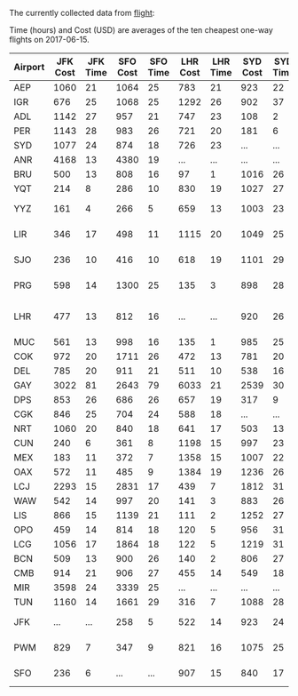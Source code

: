 The currently collected data from [flight](./flight/):

Time (hours) and Cost (USD) are averages of the ten cheapest one-way flights on 2017-06-15.

| Airport | JFK Cost | JFK Time | SFO Cost | SFO Time | LHR Cost | LHR Time | SYD Cost | SYD Time | Country | City |
| ------- | -------- | -------- | -------- | -------- | -------- | -------- | -------- | -------- | ------- | ---- |
|   AEP   |   1060   |     21   |   1064   |     25   |    783   |     21   |    923   |     22   | Argentina | Buenos Aires |
|   IGR   |    676   |     25   |   1068   |     25   |   1292   |     26   |    902   |     37   | Argentina | Puerto Iguazú |
|   ADL   |   1142   |     27   |    957   |     21   |    747   |     23   |    108   |      2   | Australia | Adelaide |
|   PER   |   1143   |     28   |    983   |     26   |    721   |     20   |    181   |      6   | Australia | Perth |
|   SYD   |   1077   |     24   |    874   |     18   |    726   |     23   |    ...   |    ...   | Australia | Sydney |
|   ANR   |   4168   |     13   |   4380   |     19   |    ...   |    ...   |    ...   |    ...   | Belgium | Antwerp |
|   BRU   |    500   |     13   |    808   |     16   |     97   |      1   |   1016   |     26   | Belgium | Brussels |
|   YQT   |    214   |      8   |    286   |     10   |    830   |     19   |   1027   |     27   | Canada | Thunder Bay |
|   YYZ   |    161   |      4   |    266   |      5   |    659   |     13   |   1003   |     23   | Canada | Toronto (Mississauga) |
|   LIR   |    346   |     17   |    498   |     11   |   1115   |     20   |   1049   |     25   | Costa Rica | Liberia |
|   SJO   |    236   |     10   |    416   |     10   |    618   |     19   |   1101   |     29   | Costa Rica | San José de Costa Rica |
|   PRG   |    598   |     14   |   1300   |     25   |    135   |      3   |    898   |     28   | Czech Republic | Prague |
|   LHR   |    477   |     13   |    812   |     16   |    ...   |    ...   |    920   |     26   | England and Wales | London |
|   MUC   |    561   |     13   |    998   |     16   |    135   |      1   |    985   |     25   | Germany | Munich |
|   COK   |    972   |     20   |   1711   |     26   |    472   |     13   |    781   |     20   | India | Cochin |
|   DEL   |    785   |     20   |    911   |     21   |    511   |     10   |    538   |     16   | India | Delhi |
|   GAY   |   3022   |     81   |   2643   |     79   |   6033   |     21   |   2539   |     30   | India | Gaya |
|   DPS   |    853   |     26   |    686   |     26   |    657   |     19   |    317   |      9   | Indonesia | Denpasar |
|   CGK   |    846   |     25   |    704   |     24   |    588   |     18   |    ...   |    ...   | Indonesia | Jakarta |
|   NRT   |   1060   |     20   |    840   |     18   |    641   |     17   |    503   |     13   | Japan | Tōkyō\Yokohama |
|   CUN   |    240   |      6   |    361   |      8   |   1198   |     15   |    997   |     23   | Mexico | Cancún |
|   MEX   |    183   |     11   |    372   |      7   |   1358   |     15   |   1007   |     22   | Mexico | Mexico City |
|   OAX   |    572   |     11   |    485   |      9   |   1384   |     19   |   1236   |     26   | Mexico | Oaxaca |
|   LCJ   |   2293   |     15   |   2831   |     17   |    439   |      7   |   1812   |     31   | Poland | Łódź |
|   WAW   |    542   |     14   |    997   |     20   |    141   |      3   |    883   |     26   | Poland | Warsaw |
|   LIS   |    866   |     15   |   1139   |     21   |    111   |      2   |   1252   |     27   | Portugal | Lisbon |
|   OPO   |    459   |     14   |    814   |     18   |    120   |      5   |    956   |     31   | Portugal | Porto |
|   LCG   |   1056   |     17   |   1864   |     18   |    122   |      5   |   1219   |     31   | Spain | A Coruña |
|   BCN   |    509   |     13   |    900   |     26   |    140   |      2   |    806   |     27   | Spain | Barcelona |
|   CMB   |    914   |     21   |    906   |     27   |    455   |     14   |    549   |     18   | Sri Lanka | Colombo |
|   MIR   |   3598   |     24   |   3339   |     25   |    ...   |    ...   |    ...   |    ...   | Tunisia | Monastir |
|   TUN   |   1160   |     14   |   1661   |     29   |    316   |      7   |   1088   |     28   | Tunisia | Tunis |
|   JFK   |    ...   |    ...   |    258   |      5   |    522   |     14   |    923   |     24   | United States | New York City |
|   PWM   |    829   |      7   |    347   |      9   |    821   |     16   |   1075   |     25   | United States | Portland (ME) |
|   SFO   |    236   |      6   |    ...   |    ...   |    907   |     15   |    840   |     17   | United States | San Francisco |
